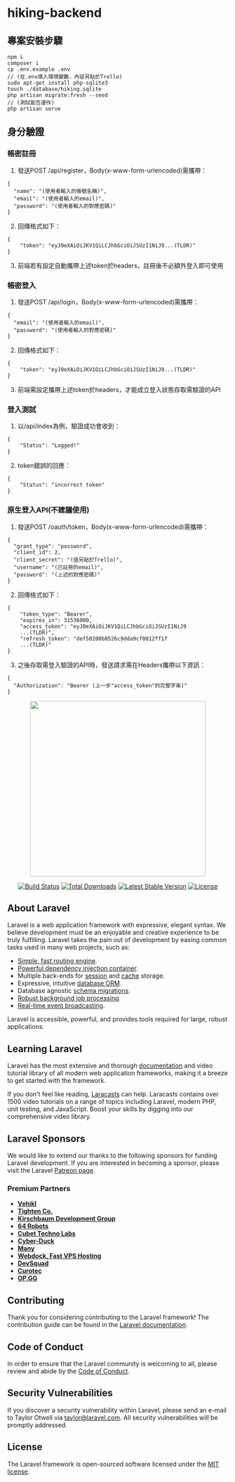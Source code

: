 # hiking-backend

## 專案安裝步驟

```
npm i
composer i
cp .env.example .env
// (在.env填入環境變數，內容另貼於Trello)
sudo apt-get install php-sqlite3
touch ./database/hiking.sqlite
php artisan migrate:fresh --seed 
// (測試能否運作)
php artisan serve
```

## 身分驗證

### 帳密註冊
1. 發送POST /api/register，Body(x-www-form-urlencoded)需攜帶：

```
{
  "name": "(使用者輸入的帳號名稱)",
  "email": "(使用者輸入的email)",
  "password": "(使用者輸入的對應密碼)"
}
```
2. 回傳格式如下：
```
{
    "token": "eyJ0eXAiOiJKV1QiLCJhbGciOiJSUzI1NiJ9...(TLDR)"
}
```
3. 前端若有設定自動攜帶上述token於headers，註冊後不必額外登入即可使用

### 帳密登入
1. 發送POST /api/login，Body(x-www-form-urlencoded)需攜帶：

```
{
  "email": "(使用者輸入的email)",
  "password": "(使用者輸入的對應密碼)"
}
```
2. 回傳格式如下：
```
{
    "token": "eyJ0eXAiOiJKV1QiLCJhbGciOiJSUzI1NiJ9...(TLDR)"
}
```
3. 前端需設定攜帶上述token於headers，才能成立登入狀態存取需驗證的API

### 登入測試
1. 以/api/index為例，驗證成功會收到：
```
{
    "Status": "Logged!"
}
```
2. token錯誤的回應：
```
{
    "Status": "incorrect token"
}
```

### 原生登入API(不建議使用)
1. 發送POST /oauth/token，Body(x-www-form-urlencoded)需攜帶：

```
{
  "grant_type": "password",
  "client_id": 2,
  "client_secret": "(值另貼於Trello)",
  "username": "(已註冊的email)",
  "password": "(上述的對應密碼)"
}
```
2. 回傳格式如下：
```
{
    "token_type": "Bearer",
    "expires_in": 31536000,
    "access_token": "eyJ0eXAiOiJKV1QiLCJhbGciOiJSUzI1NiJ9
    ...(TLDR)",
    "refresh_token": "def50200b8526c9dda9cf0012ff1f
    ...(TLDR)"
}
```
3. 之後存取需登入驗證的API時，發送請求需在Headers攜帶以下資訊：

```
{
  "Authorization": "Bearer (上一步"access_token"的完整字串)"
}
```

<p align="center"><a href="https://laravel.com" target="_blank"><img src="https://raw.githubusercontent.com/laravel/art/master/logo-lockup/5%20SVG/2%20CMYK/1%20Full%20Color/laravel-logolockup-cmyk-red.svg" width="400"></a></p>

<p align="center">
<a href="https://travis-ci.org/laravel/framework"><img src="https://travis-ci.org/laravel/framework.svg" alt="Build Status"></a>
<a href="https://packagist.org/packages/laravel/framework"><img src="https://img.shields.io/packagist/dt/laravel/framework" alt="Total Downloads"></a>
<a href="https://packagist.org/packages/laravel/framework"><img src="https://img.shields.io/packagist/v/laravel/framework" alt="Latest Stable Version"></a>
<a href="https://packagist.org/packages/laravel/framework"><img src="https://img.shields.io/packagist/l/laravel/framework" alt="License"></a>
</p>

## About Laravel

Laravel is a web application framework with expressive, elegant syntax. We believe development must be an enjoyable and creative experience to be truly fulfilling. Laravel takes the pain out of development by easing common tasks used in many web projects, such as:

- [Simple, fast routing engine](https://laravel.com/docs/routing).
- [Powerful dependency injection container](https://laravel.com/docs/container).
- Multiple back-ends for [session](https://laravel.com/docs/session) and [cache](https://laravel.com/docs/cache) storage.
- Expressive, intuitive [database ORM](https://laravel.com/docs/eloquent).
- Database agnostic [schema migrations](https://laravel.com/docs/migrations).
- [Robust background job processing](https://laravel.com/docs/queues).
- [Real-time event broadcasting](https://laravel.com/docs/broadcasting).

Laravel is accessible, powerful, and provides tools required for large, robust applications.

## Learning Laravel

Laravel has the most extensive and thorough [documentation](https://laravel.com/docs) and video tutorial library of all modern web application frameworks, making it a breeze to get started with the framework.

If you don't feel like reading, [Laracasts](https://laracasts.com) can help. Laracasts contains over 1500 video tutorials on a range of topics including Laravel, modern PHP, unit testing, and JavaScript. Boost your skills by digging into our comprehensive video library.

## Laravel Sponsors

We would like to extend our thanks to the following sponsors for funding Laravel development. If you are interested in becoming a sponsor, please visit the Laravel [Patreon page](https://patreon.com/taylorotwell).

### Premium Partners

- **[Vehikl](https://vehikl.com/)**
- **[Tighten Co.](https://tighten.co)**
- **[Kirschbaum Development Group](https://kirschbaumdevelopment.com)**
- **[64 Robots](https://64robots.com)**
- **[Cubet Techno Labs](https://cubettech.com)**
- **[Cyber-Duck](https://cyber-duck.co.uk)**
- **[Many](https://www.many.co.uk)**
- **[Webdock, Fast VPS Hosting](https://www.webdock.io/en)**
- **[DevSquad](https://devsquad.com)**
- **[Curotec](https://www.curotec.com/)**
- **[OP.GG](https://op.gg)**

## Contributing

Thank you for considering contributing to the Laravel framework! The contribution guide can be found in the [Laravel documentation](https://laravel.com/docs/contributions).

## Code of Conduct

In order to ensure that the Laravel community is welcoming to all, please review and abide by the [Code of Conduct](https://laravel.com/docs/contributions#code-of-conduct).

## Security Vulnerabilities

If you discover a security vulnerability within Laravel, please send an e-mail to Taylor Otwell via [taylor@laravel.com](mailto:taylor@laravel.com). All security vulnerabilities will be promptly addressed.

## License

The Laravel framework is open-sourced software licensed under the [MIT license](https://opensource.org/licenses/MIT).

